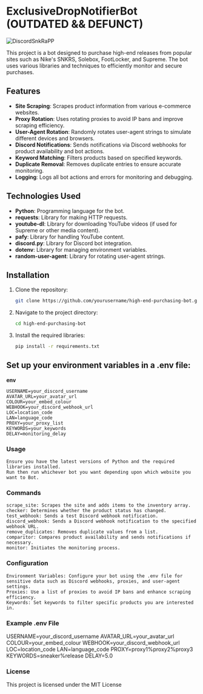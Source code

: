 # ExclusiveDropNotifierBot (**OUTDATED** &amp;&amp;  **DEFUNCT**)

![DiscordSnkRaPP](https://github.com/joelb429078/ExclusiveDropNotifierBot/assets/160978621/b4c18483-5f0e-4a9d-b9dc-21b563c8c7b4)


This project is a bot designed to purchase high-end releases from popular sites such as Nike's SNKRS, Solebox, FootLocker, and Supreme. The bot uses various libraries and techniques to efficiently monitor and secure purchases.

## Features

- **Site Scraping**: Scrapes product information from various e-commerce websites.
- **Proxy Rotation**: Uses rotating proxies to avoid IP bans and improve scraping efficiency.
- **User-Agent Rotation**: Randomly rotates user-agent strings to simulate different devices and browsers.
- **Discord Notifications**: Sends notifications via Discord webhooks for product availability and bot actions.
- **Keyword Matching**: Filters products based on specified keywords.
- **Duplicate Removal**: Removes duplicate entries to ensure accurate monitoring.
- **Logging**: Logs all bot actions and errors for monitoring and debugging.

## Technologies Used

- **Python**: Programming language for the bot.
- **requests**: Library for making HTTP requests.
- **youtube-dl**: Library for downloading YouTube videos (if used for Supreme or other media content).
- **pafy**: Library for handling YouTube content.
- **discord.py**: Library for Discord bot integration.
- **dotenv**: Library for managing environment variables.
- **random-user-agent**: Library for rotating user-agent strings.

## Installation

1. Clone the repository:
   ```sh
   git clone https://github.com/yourusername/high-end-purchasing-bot.git
   ```
   
2. Navigate to the project directory:

   ```sh
   cd high-end-purchasing-bot
   ```

3. Install the required libraries:

   ```sh
   pip install -r requirements.txt
   ```


## Set up your environment variables in a .env file:

**env**

    USERNAME=your_discord_username
    AVATAR_URL=your_avatar_url
    COLOUR=your_embed_colour
    WEBHOOK=your_discord_webhook_url
    LOC=location_code
    LAN=language_code
    PROXY=your_proxy_list
    KEYWORDS=your_keywords
    DELAY=monitoring_delay

### Usage

    Ensure you have the latest versions of Python and the required libraries installed.
    Run then run whichever bot you want depending upon which website you want to Bot.

### Commands

    scrape_site: Scrapes the site and adds items to the inventory array.
    checker: Determines whether the product status has changed.
    test_webhook: Sends a test Discord webhook notification.
    discord_webhook: Sends a Discord webhook notification to the specified webhook URL.
    remove_duplicates: Removes duplicate values from a list.
    comparitor: Compares product availability and sends notifications if necessary.
    monitor: Initiates the monitoring process.

### Configuration

    Environment Variables: Configure your bot using the .env file for sensitive data such as Discord webhooks, proxies, and user-agent settings.
    Proxies: Use a list of proxies to avoid IP bans and enhance scraping efficiency.
    Keywords: Set keywords to filter specific products you are interested in.

### Example .env File

USERNAME=your_discord_username
AVATAR_URL=your_avatar_url
COLOUR=your_embed_colour
WEBHOOK=your_discord_webhook_url
LOC=location_code
LAN=language_code
PROXY=proxy1%proxy2%proxy3
KEYWORDS=sneaker%release
DELAY=5.0

### License
This project is licensed under the MIT License
